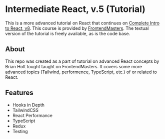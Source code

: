 # Intermediate React, v.5 (Tutorial)

This is a more advanced tutorial on React that continues on [Complete Intro to React, v8](https://react-v8.holt.courses/). This course is provided by [FrontendMasters](https://frontendmasters.com/). The textual version of the tutorial is freely available, as is the code base.

## About

This repo was created as a part of tutorial on advanced React concepts by Brian Holt tought taught on FrontendMasters. It covers some more advanced topics (Tailwind, performence, TypeScript, etc.) of or related to React.

## Features

- Hooks in Depth
- TailwindCSS
- React Performance
- TypeScript
- Redux
- Testing
